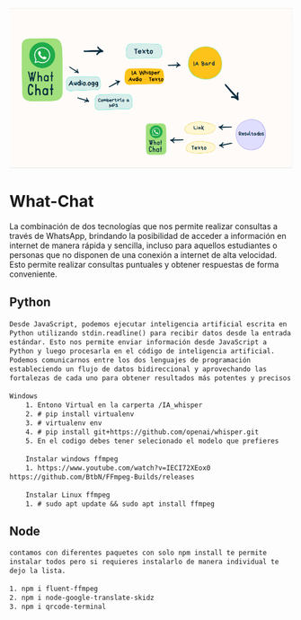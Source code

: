 
![Alt text](image.png)

# What-Chat

La combinación de dos tecnologías que nos permite realizar consultas a través de WhatsApp, brindando la posibilidad de acceder a información en internet de manera rápida y sencilla, incluso para aquellos estudiantes o personas que no disponen de una conexión a internet de alta velocidad. Esto permite realizar consultas puntuales y obtener respuestas de forma conveniente.


## Python

    Desde JavaScript, podemos ejecutar inteligencia artificial escrita en Python utilizando stdin.readline() para recibir datos desde la entrada estándar. Esto nos permite enviar información desde JavaScript a Python y luego procesarla en el código de inteligencia artificial. Podemos comunicarnos entre los dos lenguajes de programación estableciendo un flujo de datos bidireccional y aprovechando las fortalezas de cada uno para obtener resultados más potentes y precisos

    Windows
        1. Entono Virtual en la carperta /IA_whisper
        2. # pip install virtualenv
        3. # virtualenv env
        4. # pip install git+https://github.com/openai/whisper.git
        5. En el codigo debes tener selecionado el modelo que prefieres

        Instalar windows ffmpeg
        1. https://www.youtube.com/watch?v=IECI72XEox0 https://github.com/BtbN/FFmpeg-Builds/releases

        Instalar Linux ffmpeg
        1. # sudo apt update && sudo apt install ffmpeg

 ## Node

    contamos con diferentes paquetes con solo npm install te permite instalar todos pero si requieres instalarlo de manera individual te dejo la lista.

    1. npm i fluent-ffmpeg
    2. npm i node-google-translate-skidz
    3. npm i qrcode-terminal